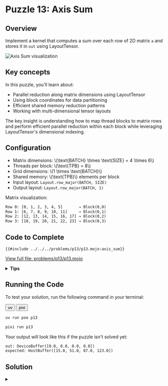 # Puzzle 13: Axis Sum

## Overview
Implement a kernel that computes a sum over each row of 2D matrix `a` and stores it in `out` using LayoutTensor.

![Axis Sum visualization](./media/videos/720p30/puzzle_13_viz.gif)

## Key concepts

In this puzzle, you'll learn about:
- Parallel reduction along matrix dimensions using LayoutTensor
- Using block coordinates for data partitioning
- Efficient shared memory reduction patterns
- Working with multi-dimensional tensor layouts

The key insight is understanding how to map thread blocks to matrix rows and perform efficient parallel reduction within each block while leveraging LayoutTensor's dimensional indexing.

## Configuration
- Matrix dimensions: \\(\\text{BATCH} \\times \\text{SIZE} = 4 \\times 6\\)
- Threads per block: \\(\\text{TPB} = 8\\)
- Grid dimensions: \\(1 \\times \\text{BATCH}\\)
- Shared memory: \\(\\text{TPB}\\) elements per block
- Input layout: `Layout.row_major(BATCH, SIZE)`
- Output layout: `Layout.row_major(BATCH, 1)`

Matrix visualization:

```txt
Row 0: [0, 1, 2, 3, 4, 5]       → Block(0,0)
Row 1: [6, 7, 8, 9, 10, 11]     → Block(0,1)
Row 2: [12, 13, 14, 15, 16, 17] → Block(0,2)
Row 3: [18, 19, 20, 21, 22, 23] → Block(0,3)
```

## Code to Complete

```mojo
{{#include ../../../problems/p13/p13.mojo:axis_sum}}
```
<a href="{{#include ../_includes/repo_url.md}}/blob/main/problems/p13/p13.mojo" class="filename">View full file: problems/p13/p13.mojo</a>

<details>
<summary><strong>Tips</strong></summary>

<div class="solution-tips">

1. Use `batch = block_idx.y` to select row
2. Load elements: `cache[local_i] = a[batch * size + local_i]`
3. Perform parallel reduction with halving stride
4. Thread 0 writes final sum to `out[batch]`
</div>
</details>

## Running the Code

To test your solution, run the following command in your terminal:

<div class="code-tabs" data-tab-group="package-manager">
  <div class="tab-buttons">
    <button class="tab-button">uv</button>
    <button class="tab-button">pixi</button>
  </div>
  <div class="tab-content">

```bash
uv run poe p13
```

  </div>
  <div class="tab-content">

```bash
pixi run p13
```

  </div>
</div>

Your output will look like this if the puzzle isn't solved yet:
```txt
out: DeviceBuffer([0.0, 0.0, 0.0, 0.0])
expected: HostBuffer([15.0, 51.0, 87.0, 123.0])
```

## Solution

<details class="solution-details">
<summary></summary>

```mojo
{{#include ../../../solutions/p13/p13.mojo:axis_sum_solution}}
```

<div class="solution-explanation">

The solution implements a parallel row-wise sum reduction for a 2D matrix using LayoutTensor. Here's a comprehensive breakdown:

### Matrix Layout and Block Mapping
```txt
Input Matrix (4×6) with LayoutTensor:                Block Assignment:
[[ a[0,0]  a[0,1]  a[0,2]  a[0,3]  a[0,4]  a[0,5] ] → Block(0,0)
 [ a[1,0]  a[1,1]  a[1,2]  a[1,3]  a[1,4]  a[1,5] ] → Block(0,1)
 [ a[2,0]  a[2,1]  a[2,2]  a[2,3]  a[2,4]  a[2,5] ] → Block(0,2)
 [ a[3,0]  a[3,1]  a[3,2]  a[3,3]  a[3,4]  a[3,5] ] → Block(0,3)
```

### Parallel Reduction Process

1. **Initial Data Loading**:
   ```txt
   Block(0,0): cache = [a[0,0] a[0,1] a[0,2] a[0,3] a[0,4] a[0,5] * *]  // * = padding
   Block(0,1): cache = [a[1,0] a[1,1] a[1,2] a[1,3] a[1,4] a[1,5] * *]
   Block(0,2): cache = [a[2,0] a[2,1] a[2,2] a[2,3] a[2,4] a[2,5] * *]
   Block(0,3): cache = [a[3,0] a[3,1] a[3,2] a[3,3] a[3,4] a[3,5] * *]
   ```

2. **Reduction Steps** (for Block 0,0):
   ```txt
   Initial:  [0  1  2  3  4  5  *  *]
   Stride 4: [4  5  6  7  4  5  *  *]
   Stride 2: [10 12 6  7  4  5  *  *]
   Stride 1: [15 12 6  7  4  5  *  *]
   ```

### Key Implementation Features:

1. **Layout Configuration**:
   - Input: row-major layout (BATCH × SIZE)
   - Output: row-major layout (BATCH × 1)
   - Each block processes one complete row

2. **Memory Access Pattern**:
   - LayoutTensor 2D indexing for input: `a[batch, local_i]`
   - Shared memory for efficient reduction
   - LayoutTensor 2D indexing for output: `out[batch, 0]`

3. **Parallel Reduction Logic**:
   ```mojo
   stride = TPB // 2
   while stride > 0:
       if local_i < size:
           cache[local_i] += cache[local_i + stride]
       barrier()
       stride //= 2
   ```

4. **Output Writing**:
   ```mojo
   if local_i == 0:
       out[batch, 0] = cache[0]  --> One result per batch
   ```

### Performance Optimizations:

1. **Memory Efficiency**:
   - Coalesced memory access through LayoutTensor
   - Shared memory for fast reduction
   - Single write per row result

2. **Thread Utilization**:
   - Perfect load balancing across rows
   - No thread divergence in main computation
   - Efficient parallel reduction pattern

3. **Synchronization**:
   - Minimal barriers (only during reduction)
   - Independent processing between rows
   - No inter-block communication needed

### Complexity Analysis:
- Time: \\(O(\log n)\\) per row, where n is row length
- Space: \\(O(TPB)\\) shared memory per block
- Total parallel time: \\(O(\log n)\\) with sufficient threads

</div>
</details>

